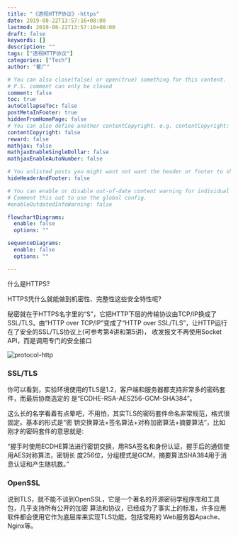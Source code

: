 ```yaml
---
title: "《透视HTTP协议》-https"
date: 2019-08-22T13:57:16+08:00
lastmod: 2019-08-22T13:57:16+08:00
draft: false
keywords: []
description: ""
tags: ["透视HTTP协议"]
categories: ["Tech"]
author: "瞿广"

# You can also close(false) or open(true) something for this content.
# P.S. comment can only be closed
comment: false
toc: true
autoCollapseToc: false
postMetaInFooter: true
hiddenFromHomePage: false
# You can also define another contentCopyright. e.g. contentCopyright: "This is another copyright."
contentCopyright: false
reward: false
mathjax: false
mathjaxEnableSingleDollar: false
mathjaxEnableAutoNumber: false

# You unlisted posts you might want not want the header or footer to show
hideHeaderAndFooter: false

# You can enable or disable out-of-date content warning for individual post.
# Comment this out to use the global config.
#enableOutdatedInfoWarning: false

flowchartDiagrams:
  enable: false
  options: ""

sequenceDiagrams: 
  enable: false
  options: ""

---
```


<!--more-->
什么是HTTPS?

HTTPS凭什么就能做到机密性、完整性这些安全特性呢?

秘密就在于HTTPS名字里的“S”，它把HTTP下层的传输协议由TCP/IP换成了SSL/TLS，由“HTTP over TCP/IP”变成了“HTTP over SSL/TLS”，让HTTP运行在了安全的SSL/TLS协议上(可参考第4讲和第5讲)， 收发报文不再使用Socket API，而是调用专门的安全接口

![protocol-http](/img/geektime-http-protocol-ssl.png)

### SSL/TLS
你可以看到，实验环境使用的TLS是1.2，客户端和服务器都支持非常多的密码套件，而最后协商选定的 是“ECDHE-RSA-AES256-GCM-SHA384”。

这么长的名字看着有点晕吧，不用怕，其实TLS的密码套件命名非常规范，格式很固定。基本的形式是“密 钥交换算法+签名算法+对称加密算法+摘要算法”，比如刚才的密码套件的意思就是:

“握手时使用ECDHE算法进行密钥交换，用RSA签名和身份认证，握手后的通信使用AES对称算法，密钥长 度256位，分组模式是GCM，摘要算法SHA384用于消息认证和产生随机数。”

### OpenSSL

说到TLS，就不能不谈到OpenSSL，它是一个著名的开源密码学程序库和工具包，几乎支持所有公开的加密 算法和协议，已经成为了事实上的标准，许多应用软件都会使用它作为底层库来实现TLS功能，包括常用的 Web服务器Apache、Nginx等。